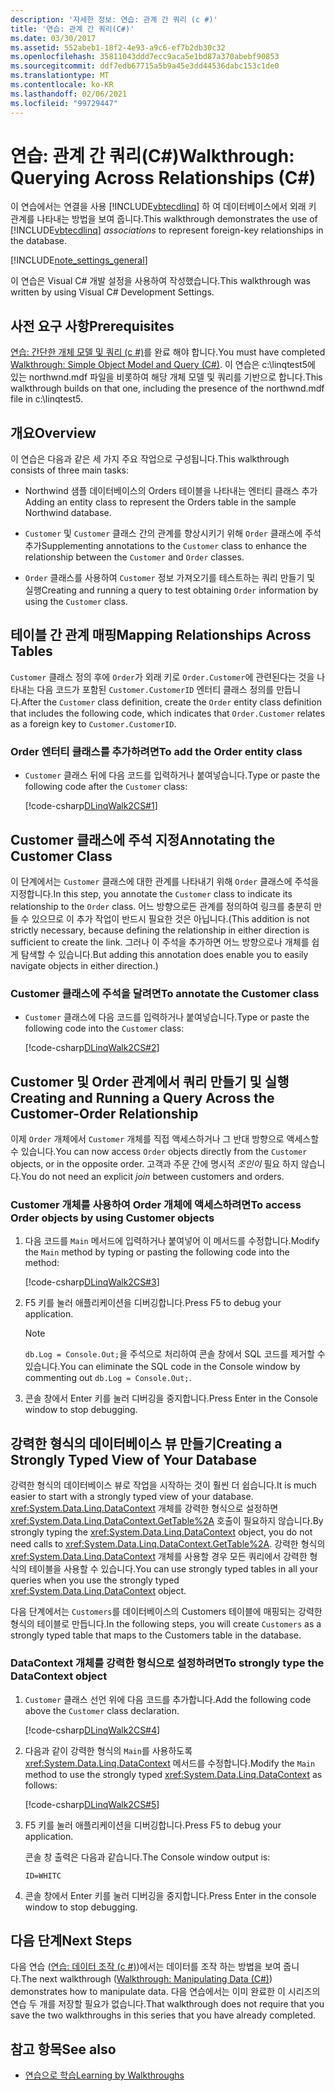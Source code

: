 ```yaml
---
description: '자세한 정보: 연습: 관계 간 쿼리 (c #)'
title: '연습: 관계 간 쿼리(C#)'
ms.date: 03/30/2017
ms.assetid: 552abeb1-18f2-4e93-a9c6-ef7b2db30c32
ms.openlocfilehash: 35811043ddd7ecc9aca5e1bd87a370abebf90853
ms.sourcegitcommit: ddf7edb67715a5b9a45e3dd44536dabc153c1de0
ms.translationtype: MT
ms.contentlocale: ko-KR
ms.lasthandoff: 02/06/2021
ms.locfileid: "99729447"
---
```

# <a name="walkthrough-querying-across-relationships-c"></a><span data-ttu-id="c2c1f-103">연습: 관계 간 쿼리(C#)</span><span class="sxs-lookup"><span data-stu-id="c2c1f-103">Walkthrough: Querying Across Relationships (C#)</span></span>

<span data-ttu-id="c2c1f-104">이 연습에서는 연결을 사용 [!INCLUDE[vbtecdlinq](../../../../../../includes/vbtecdlinq-md.md)]  하 여 데이터베이스에서 외래 키 관계를 나타내는 방법을 보여 줍니다.</span><span class="sxs-lookup"><span data-stu-id="c2c1f-104">This walkthrough demonstrates the use of [!INCLUDE[vbtecdlinq](../../../../../../includes/vbtecdlinq-md.md)] *associations* to represent foreign-key relationships in the database.</span></span>  
  
 [!INCLUDE[note_settings_general](../../../../../../includes/note-settings-general-md.md)]  
  
 <span data-ttu-id="c2c1f-105">이 연습은 Visual C# 개발 설정을 사용하여 작성했습니다.</span><span class="sxs-lookup"><span data-stu-id="c2c1f-105">This walkthrough was written by using Visual C# Development Settings.</span></span>  
  
## <a name="prerequisites"></a><span data-ttu-id="c2c1f-106">사전 요구 사항</span><span class="sxs-lookup"><span data-stu-id="c2c1f-106">Prerequisites</span></span>  

 <span data-ttu-id="c2c1f-107">[연습: 간단한 개체 모델 및 쿼리 (c #)](walkthrough-simple-object-model-and-query-csharp.md)를 완료 해야 합니다.</span><span class="sxs-lookup"><span data-stu-id="c2c1f-107">You must have completed [Walkthrough: Simple Object Model and Query (C#)](walkthrough-simple-object-model-and-query-csharp.md).</span></span> <span data-ttu-id="c2c1f-108">이 연습은 c:\linqtest5에 있는 northwnd.mdf 파일을 비롯하여 해당 개체 모델 및 쿼리를 기반으로 합니다.</span><span class="sxs-lookup"><span data-stu-id="c2c1f-108">This walkthrough builds on that one, including the presence of the northwnd.mdf file in c:\linqtest5.</span></span>  
  
## <a name="overview"></a><span data-ttu-id="c2c1f-109">개요</span><span class="sxs-lookup"><span data-stu-id="c2c1f-109">Overview</span></span>  

 <span data-ttu-id="c2c1f-110">이 연습은 다음과 같은 세 가지 주요 작업으로 구성됩니다.</span><span class="sxs-lookup"><span data-stu-id="c2c1f-110">This walkthrough consists of three main tasks:</span></span>  
  
- <span data-ttu-id="c2c1f-111">Northwind 샘플 데이터베이스의 Orders 테이블을 나타내는 엔터티 클래스 추가</span><span class="sxs-lookup"><span data-stu-id="c2c1f-111">Adding an entity class to represent the Orders table in the sample Northwind database.</span></span>  
  
- <span data-ttu-id="c2c1f-112">`Customer` 및 `Customer` 클래스 간의 관계를 향상시키기 위해 `Order` 클래스에 주석 추가</span><span class="sxs-lookup"><span data-stu-id="c2c1f-112">Supplementing annotations to the `Customer` class to enhance the relationship between the `Customer` and `Order` classes.</span></span>  
  
- <span data-ttu-id="c2c1f-113">`Order` 클래스를 사용하여 `Customer` 정보 가져오기를 테스트하는 쿼리 만들기 및 실행</span><span class="sxs-lookup"><span data-stu-id="c2c1f-113">Creating and running a query to test obtaining `Order` information by using the `Customer` class.</span></span>  
  
## <a name="mapping-relationships-across-tables"></a><span data-ttu-id="c2c1f-114">테이블 간 관계 매핑</span><span class="sxs-lookup"><span data-stu-id="c2c1f-114">Mapping Relationships Across Tables</span></span>  

 <span data-ttu-id="c2c1f-115">`Customer` 클래스 정의 후에 `Order`가 외래 키로 `Order.Customer`에 관련된다는 것을 나타내는 다음 코드가 포함된 `Customer.CustomerID` 엔터티 클래스 정의를 만듭니다.</span><span class="sxs-lookup"><span data-stu-id="c2c1f-115">After the `Customer` class definition, create the `Order` entity class definition that includes the following code, which indicates that `Order.Customer` relates as a foreign key to `Customer.CustomerID`.</span></span>  
  
### <a name="to-add-the-order-entity-class"></a><span data-ttu-id="c2c1f-116">Order 엔터티 클래스를 추가하려면</span><span class="sxs-lookup"><span data-stu-id="c2c1f-116">To add the Order entity class</span></span>  
  
- <span data-ttu-id="c2c1f-117">`Customer` 클래스 뒤에 다음 코드를 입력하거나 붙여넣습니다.</span><span class="sxs-lookup"><span data-stu-id="c2c1f-117">Type or paste the following code after the `Customer` class:</span></span>  
  
     [!code-csharp[DLinqWalk2CS#1](../../../../../../samples/snippets/csharp/VS_Snippets_Data/DLinqWalk2CS/cs/Program.cs#1)]  
  
## <a name="annotating-the-customer-class"></a><span data-ttu-id="c2c1f-118">Customer 클래스에 주석 지정</span><span class="sxs-lookup"><span data-stu-id="c2c1f-118">Annotating the Customer Class</span></span>  

 <span data-ttu-id="c2c1f-119">이 단계에서는 `Customer` 클래스에 대한 관계를 나타내기 위해 `Order` 클래스에 주석을 지정합니다.</span><span class="sxs-lookup"><span data-stu-id="c2c1f-119">In this step, you annotate the `Customer` class to indicate its relationship to the `Order` class.</span></span> <span data-ttu-id="c2c1f-120">어느 방향으로든 관계를 정의하여 링크를 충분히 만들 수 있으므로 이 추가 작업이 반드시 필요한 것은 아닙니다.</span><span class="sxs-lookup"><span data-stu-id="c2c1f-120">(This addition is not strictly necessary, because defining the relationship in either direction is sufficient to create the link.</span></span> <span data-ttu-id="c2c1f-121">그러나 이 주석을 추가하면 어느 방향으로나 개체를 쉽게 탐색할 수 있습니다.</span><span class="sxs-lookup"><span data-stu-id="c2c1f-121">But adding this annotation does enable you to easily navigate objects in either direction.)</span></span>  
  
### <a name="to-annotate-the-customer-class"></a><span data-ttu-id="c2c1f-122">Customer 클래스에 주석을 달려면</span><span class="sxs-lookup"><span data-stu-id="c2c1f-122">To annotate the Customer class</span></span>  
  
- <span data-ttu-id="c2c1f-123">`Customer` 클래스에 다음 코드를 입력하거나 붙여넣습니다.</span><span class="sxs-lookup"><span data-stu-id="c2c1f-123">Type or paste the following code into the `Customer` class:</span></span>  
  
     [!code-csharp[DLinqWalk2CS#2](../../../../../../samples/snippets/csharp/VS_Snippets_Data/DLinqWalk2CS/cs/Program.cs#2)]  
  
## <a name="creating-and-running-a-query-across-the-customer-order-relationship"></a><span data-ttu-id="c2c1f-124">Customer 및 Order 관계에서 쿼리 만들기 및 실행</span><span class="sxs-lookup"><span data-stu-id="c2c1f-124">Creating and Running a Query Across the Customer-Order Relationship</span></span>  

 <span data-ttu-id="c2c1f-125">이제 `Order` 개체에서 `Customer` 개체를 직접 액세스하거나 그 반대 방향으로 액세스할 수 있습니다.</span><span class="sxs-lookup"><span data-stu-id="c2c1f-125">You can now access `Order` objects directly from the `Customer` objects, or in the opposite order.</span></span> <span data-ttu-id="c2c1f-126">고객과 주문 간에 명시적 *조인이* 필요 하지 않습니다.</span><span class="sxs-lookup"><span data-stu-id="c2c1f-126">You do not need an explicit *join* between customers and orders.</span></span>  
  
### <a name="to-access-order-objects-by-using-customer-objects"></a><span data-ttu-id="c2c1f-127">Customer 개체를 사용하여 Order 개체에 액세스하려면</span><span class="sxs-lookup"><span data-stu-id="c2c1f-127">To access Order objects by using Customer objects</span></span>  
  
1. <span data-ttu-id="c2c1f-128">다음 코드를 `Main` 메서드에 입력하거나 붙여넣어 이 메서드를 수정합니다.</span><span class="sxs-lookup"><span data-stu-id="c2c1f-128">Modify the `Main` method by typing or pasting the following code into the method:</span></span>  
  
     [!code-csharp[DLinqWalk2CS#3](../../../../../../samples/snippets/csharp/VS_Snippets_Data/DLinqWalk2CS/cs/Program.cs#3)]  
  
2. <span data-ttu-id="c2c1f-129">F5 키를 눌러 애플리케이션을 디버깅합니다.</span><span class="sxs-lookup"><span data-stu-id="c2c1f-129">Press F5 to debug your application.</span></span>  
  
    > [!NOTE]
    > <span data-ttu-id="c2c1f-130">`db.Log = Console.Out;`을 주석으로 처리하여 콘솔 창에서 SQL 코드를 제거할 수 있습니다.</span><span class="sxs-lookup"><span data-stu-id="c2c1f-130">You can eliminate the SQL code in the Console window by commenting out `db.Log = Console.Out;`.</span></span>  
  
3. <span data-ttu-id="c2c1f-131">콘솔 창에서 Enter 키를 눌러 디버깅을 중지합니다.</span><span class="sxs-lookup"><span data-stu-id="c2c1f-131">Press Enter in the Console window to stop debugging.</span></span>  
  
## <a name="creating-a-strongly-typed-view-of-your-database"></a><span data-ttu-id="c2c1f-132">강력한 형식의 데이터베이스 뷰 만들기</span><span class="sxs-lookup"><span data-stu-id="c2c1f-132">Creating a Strongly Typed View of Your Database</span></span>  

 <span data-ttu-id="c2c1f-133">강력한 형식의 데이터베이스 뷰로 작업을 시작하는 것이 훨씬 더 쉽습니다.</span><span class="sxs-lookup"><span data-stu-id="c2c1f-133">It is much easier to start with a strongly typed view of your database.</span></span> <span data-ttu-id="c2c1f-134"><xref:System.Data.Linq.DataContext> 개체를 강력한 형식으로 설정하면 <xref:System.Data.Linq.DataContext.GetTable%2A> 호출이 필요하지 않습니다.</span><span class="sxs-lookup"><span data-stu-id="c2c1f-134">By strongly typing the <xref:System.Data.Linq.DataContext> object, you do not need calls to <xref:System.Data.Linq.DataContext.GetTable%2A>.</span></span> <span data-ttu-id="c2c1f-135">강력한 형식의 <xref:System.Data.Linq.DataContext> 개체를 사용할 경우 모든 쿼리에서 강력한 형식의 테이블을 사용할 수 있습니다.</span><span class="sxs-lookup"><span data-stu-id="c2c1f-135">You can use strongly typed tables in all your queries when you use the strongly typed <xref:System.Data.Linq.DataContext> object.</span></span>  
  
 <span data-ttu-id="c2c1f-136">다음 단계에서는 `Customers`를 데이터베이스의 Customers 테이블에 매핑되는 강력한 형식의 테이블로 만듭니다.</span><span class="sxs-lookup"><span data-stu-id="c2c1f-136">In the following steps, you will create `Customers` as a strongly typed table that maps to the Customers table in the database.</span></span>  
  
### <a name="to-strongly-type-the-datacontext-object"></a><span data-ttu-id="c2c1f-137">DataContext 개체를 강력한 형식으로 설정하려면</span><span class="sxs-lookup"><span data-stu-id="c2c1f-137">To strongly type the DataContext object</span></span>  
  
1. <span data-ttu-id="c2c1f-138">`Customer` 클래스 선언 위에 다음 코드를 추가합니다.</span><span class="sxs-lookup"><span data-stu-id="c2c1f-138">Add the following code above the `Customer` class declaration.</span></span>  
  
     [!code-csharp[DLinqWalk2CS#4](../../../../../../samples/snippets/csharp/VS_Snippets_Data/DLinqWalk2CS/cs/Program.cs#4)]  
  
2. <span data-ttu-id="c2c1f-139">다음과 같이 강력한 형식의 `Main`를 사용하도록 <xref:System.Data.Linq.DataContext> 메서드를 수정합니다.</span><span class="sxs-lookup"><span data-stu-id="c2c1f-139">Modify the `Main` method to use the strongly typed <xref:System.Data.Linq.DataContext> as follows:</span></span>  
  
     [!code-csharp[DLinqWalk2CS#5](../../../../../../samples/snippets/csharp/VS_Snippets_Data/DLinqWalk2CS/cs/Program.cs#5)]  
  
3. <span data-ttu-id="c2c1f-140">F5 키를 눌러 애플리케이션을 디버깅합니다.</span><span class="sxs-lookup"><span data-stu-id="c2c1f-140">Press F5 to debug your application.</span></span>  
  
     <span data-ttu-id="c2c1f-141">콘솔 창 출력은 다음과 같습니다.</span><span class="sxs-lookup"><span data-stu-id="c2c1f-141">The Console window output is:</span></span>  
  
     `ID=WHITC`  
  
4. <span data-ttu-id="c2c1f-142">콘솔 창에서 Enter 키를 눌러 디버깅을 중지합니다.</span><span class="sxs-lookup"><span data-stu-id="c2c1f-142">Press Enter in the console window to stop debugging.</span></span>  
  
## <a name="next-steps"></a><span data-ttu-id="c2c1f-143">다음 단계</span><span class="sxs-lookup"><span data-stu-id="c2c1f-143">Next Steps</span></span>  

 <span data-ttu-id="c2c1f-144">다음 연습 ([연습: 데이터 조작 (c #)](walkthrough-manipulating-data-csharp.md))에서는 데이터를 조작 하는 방법을 보여 줍니다.</span><span class="sxs-lookup"><span data-stu-id="c2c1f-144">The next walkthrough ([Walkthrough: Manipulating Data (C#)](walkthrough-manipulating-data-csharp.md)) demonstrates how to manipulate data.</span></span> <span data-ttu-id="c2c1f-145">다음 연습에서는 이미 완료한 이 시리즈의 연습 두 개를 저장할 필요가 없습니다.</span><span class="sxs-lookup"><span data-stu-id="c2c1f-145">That walkthrough does not require that you save the two walkthroughs in this series that you have already completed.</span></span>  
  
## <a name="see-also"></a><span data-ttu-id="c2c1f-146">참고 항목</span><span class="sxs-lookup"><span data-stu-id="c2c1f-146">See also</span></span>

- [<span data-ttu-id="c2c1f-147">연습으로 학습</span><span class="sxs-lookup"><span data-stu-id="c2c1f-147">Learning by Walkthroughs</span></span>](learning-by-walkthroughs.md)
